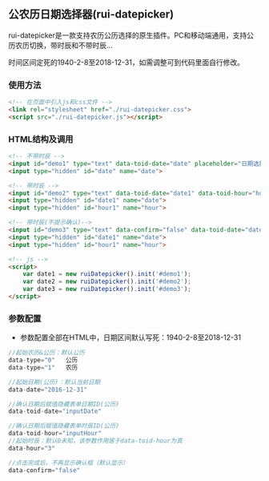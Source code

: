 ## 公农历日期选择器(rui-datepicker)

rui-datepicker是一款支持农历公历选择的原生插件。PC和移动端通用，支持公历农历切换，带时辰和不带时辰...

时间区间定死的1940-2-8至2018-12-31，如需调整可到代码里面自行修改。


### 使用方法

```html
<!-- 在页面中引入js和css文件 -->
<link rel="stylesheet" href="./rui-datepicker.css">
<script src="./rui-datepicker.js"></script>
```

### HTML结构及调用

```html
<!-- 不带时辰 -->
<input id="demo1" type="text" data-toid-date="date" placeholder="日期选择不带时辰"  data-type="1" readonly="readonly" /></input>
<input type="hidden" id="date" name="date">

<!-- 带时辰 -->
<input id="demo2" type="text" data-toid-date="date1" data-toid-hour="hour1" data-hour="7" placeholder="日期选择带时辰" readonly="readonly"/>
<input type="hidden" id="date1" name="date">
<input type="hidden" id="hour1" name="hour">

<!-- 带时辰(不提示确认)-->
<input id="demo3" type="text" data-confirm="false" data-toid-date="date1" data-toid-hour="hour1" data-hour="7" placeholder="日期选择带时辰" readonly="readonly"/>
<input type="hidden" id="date1" name="date">
<input type="hidden" id="hour1" name="hour">

<!-- js -->
<script>
    var date1 = new ruiDatepicker().init('#demo1');
    var date2 = new ruiDatepicker().init('#demo2');
    var date3 = new ruiDatepicker().init('#demo3');
</script>
```

### 参数配置

* 参数配置全部在HTML中，日期区间默认写死：1940-2-8至2018-12-31

```js
//起始农历&公历：默认公历
data-type="0"   公历
data-type="1"   农历

//起始日期(公历)：默认当前日期
data-date="2016-12-31"  

//确认日期后赋值隐藏表单日期ID(公历)
data-toid-date="inputDate"

//确认日期后赋值隐藏表单时辰ID(公历)
data-toid-hour="inputHour"
//起始时辰：默认0未知，该参数作用居于data-toid-hour为真
data-hour="3"  

//点击完成后，不再显示确认框（默认显示）
data-confirm="false"      
```



